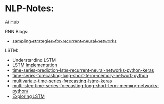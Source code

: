 # NLP-Notes:

[AI Hub](https://aihub.cloud.google.com/u/0/s)

RNN Blogs:
* [sampling-strategies-for-recurrent-neural-networks](https://medium.com/machine-learning-at-petiteprogrammer/sampling-strategies-for-recurrent-neural-networks-9aea02a6616f)

LSTM:
* [Understanding LSTM](https://colah.github.io/posts/2015-08-Understanding-LSTMs/)
* [LSTM Implementation](https://mlexplained.com/2019/02/15/building-an-lstm-from-scratch-in-pytorch-lstms-in-depth-part-1/)
* [time-series-prediction-lstm-recurrent-neural-networks-python-keras](https://machinelearningmastery.com/time-series-prediction-lstm-recurrent-neural-networks-python-keras/)
* [time-series-forecasting-long-short-term-memory-network-python](https://machinelearningmastery.com/time-series-forecasting-long-short-term-memory-network-python/)
* [multivariate-time-series-forecasting-lstms-keras](https://machinelearningmastery.com/multivariate-time-series-forecasting-lstms-keras/)
* [multi-step-time-series-forecasting-long-short-term-memory-networks-python/](https://machinelearningmastery.com/multi-step-time-series-forecasting-long-short-term-memory-networks-python/)
* [Exploring LSTM](http://blog.echen.me/2017/05/30/exploring-lstms/)
